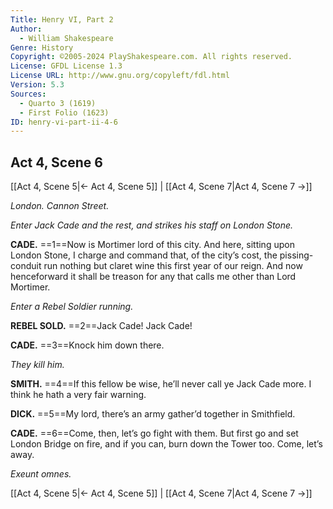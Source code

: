 ```yaml
---
Title: Henry VI, Part 2
Author: 
  - William Shakespeare
Genre: History
Copyright: ©2005-2024 PlayShakespeare.com. All rights reserved.
License: GFDL License 1.3
License URL: http://www.gnu.org/copyleft/fdl.html
Version: 5.3
Sources:
  - Quarto 3 (1619)
  - First Folio (1623)
ID: henry-vi-part-ii-4-6
---
```


## Act 4, Scene 6
[[Act 4, Scene 5|← Act 4, Scene 5]] | [[Act 4, Scene 7|Act 4, Scene 7 →]]

*London. Cannon Street.*

*Enter Jack Cade and the rest, and strikes his staff on London Stone.*

**CADE.**
==1==Now is Mortimer lord of this city. And here, sitting upon London Stone, I charge and command that, of the city’s cost, the pissing-conduit run nothing but claret wine this first year of our reign. And now henceforward it shall be treason for any that calls me other than Lord Mortimer.

*Enter a Rebel Soldier running.*

**REBEL SOLD.**
==2==Jack Cade! Jack Cade!

**CADE.**
==3==Knock him down there.

*They kill him.*

**SMITH.**
==4==If this fellow be wise, he’ll never call ye Jack Cade more. I think he hath a very fair warning.

**DICK.**
==5==My lord, there’s an army gather’d together in Smithfield.

**CADE.**
==6==Come, then, let’s go fight with them. But first go and set London Bridge on fire, and if you can, burn down the Tower too. Come, let’s away.

*Exeunt omnes.*

[[Act 4, Scene 5|← Act 4, Scene 5]] | [[Act 4, Scene 7|Act 4, Scene 7 →]]